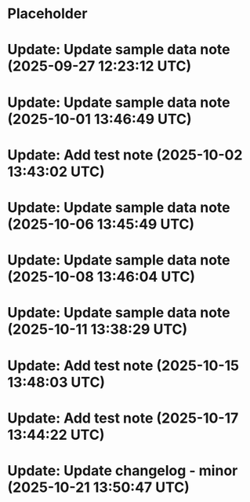 # Placeholder
# Update: Update sample data note (2025-09-27 12:23:12 UTC)
# Update: Update sample data note (2025-10-01 13:46:49 UTC)
# Update: Add test note (2025-10-02 13:43:02 UTC)
# Update: Update sample data note (2025-10-06 13:45:49 UTC)
# Update: Update sample data note (2025-10-08 13:46:04 UTC)
# Update: Update sample data note (2025-10-11 13:38:29 UTC)
# Update: Add test note (2025-10-15 13:48:03 UTC)
# Update: Add test note (2025-10-17 13:44:22 UTC)
# Update: Update changelog - minor (2025-10-21 13:50:47 UTC)
